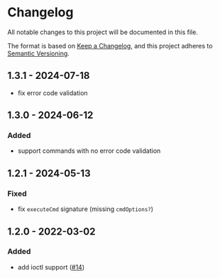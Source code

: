 # Changelog

All notable changes to this project will be documented in this file.

The format is based on [Keep a Changelog](https://keepachangelog.com/en/1.0.0/),
and this project adheres to [Semantic Versioning](https://semver.org/spec/v2.0.0.html).

## 1.3.1 - 2024-07-18

- fix error code validation

## 1.3.0 - 2024-06-12

### Added

- support commands with no error code validation

## 1.2.1 - 2024-05-13

### Fixed

- fix `executeCmd` signature (missing `cmdOptions?`)

## 1.2.0 - 2022-03-02

### Added

- add ioctl support ([#14](https://github.com/eove/serial-console-com/issues/14))
